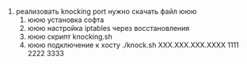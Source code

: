 1.	реализовать knocking port
  нужно скачать файл ююю
    1.	ююю установка софта
    2.	ююю настройка iptables через восстановления
    3.	ююю скрипт knocking.sh
    4.  ююю подключение к хосту ./knock.sh XXX.XXX.XXX.XXXX 1111 2222 3333
